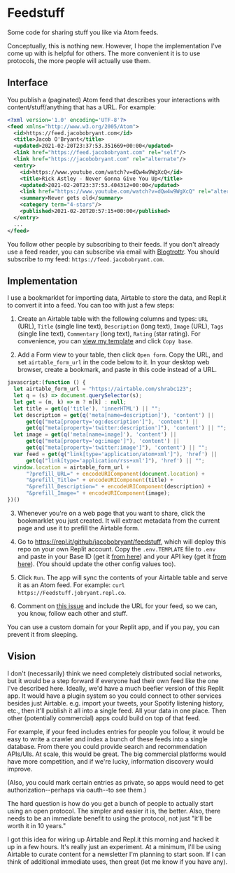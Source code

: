# Feedstuff

Some code for sharing stuff you like via Atom feeds.

Conceptually, this is nothing new. However, I hope the implementation I've come up with is helpful for others.
The more convenient it is to use protocols, the more people will actually use them.

## Interface

You publish a (paginated) Atom feed that describes your interactions with content/stuff/anything that has a URL. For example:
```xml
<?xml version='1.0' encoding='UTF-8'?>
<feed xmlns="http://www.w3.org/2005/Atom">
  <id>https://feed.jacobobryant.com</id>
  <title>Jacob O'Bryant</title>
  <updated>2021-02-20T23:37:53.351669+00:00</updated>
  <link href="https://feed.jacobobryant.com" rel="self"/>
  <link href="https://jacobobryant.com" rel="alternate"/>
  <entry>
    <id>https://www.youtube.com/watch?v=dQw4w9WgXcQ</id>
    <title>Rick Astley - Never Gonna Give You Up</title>
    <updated>2021-02-20T23:37:53.404312+00:00</updated>
    <link href="https://www.youtube.com/watch?v=dQw4w9WgXcQ" rel="alternate"/>
    <summary>Never gets old</summary>
    <category term="4-stars"/>
    <published>2021-02-20T20:57:15+00:00</published>
  </entry>
  ...
</feed>
```

You follow other people by subscribing to their feeds. If you don't already use a feed reader, you can subscribe via email with [Blogtrottr](https://blogtrottr.com/).
You should subscribe to my feed: `https://feed.jacobobryant.com`.

## Implementation

I use a bookmarklet for importing data, Airtable to store the data, and Repl.it to convert it into a feed. You can too with just a few steps:

1. Create an Airtable table with the following columns and types: `URL` (URL), `Title` (single line text),
   `Description` (long text), `Image` (URL), `Tags` (single line text), `Commentary` (long text), `Rating` (star rating).
   For convenience, you can [view my template](https://airtable.com/universe/expgM3ccityFHnIQZ/feedstuff-template) and click `Copy base`.
   
2. Add a Form view to your table, then click `Open form`. Copy the URL, and set `airtable_form_url` in the code below to it.
In your desktop web browser, create a bookmark, and paste in this code instead of a URL.

```javascript
javascript:(function () {
  let airtable_form_url = "https://airtable.com/shrabc123";
  let q = (s) => document.querySelector(s);
  let get = (m, k) => m ? m[k] : null;
  let title = get(q('title'), 'innerHTML') || "";
  let description = get(q('meta[name=description]'), 'content') ||
      get(q("meta[property='og:description']"), 'content') ||
      get(q("meta[property='twitter:description']"), 'content') || "";
  let image = get(q('meta[name=image]'), 'content') ||
      get(q("meta[property='og:image']"), 'content') ||
      get(q("meta[property='twitter:image']"), 'content') || "";
  var feed = get(q("link[type='application/atom+xml']"), 'href') ||
      get(q("link[type='application/rss+xml']"), 'href') || "";
  window.location = airtable_form_url +
      "?prefill_URL=" + encodeURIComponent(document.location) +
      "&prefill_Title=" + encodeURIComponent(title) +
      "&prefill_Description=" + encodeURIComponent(description) +
      "&prefill_Image=" + encodeURIComponent(image);
})()
```

3. Whenever you're on a web page that you want to share, click the bookmarklet you just created. It will extract metadata from the current
    page and use it to prefill the Airtable form.
    
4. Go to https://repl.it/github/jacobobryant/feedstuff, which will deploy this repo on your own Replit account. Copy the `.env.TEMPLATE`
   file to `.env` and paste in your Base ID (get it [from here](https://airtable.com/api)) and your API key (get it [from here](https://airtable.com/account)).
   (You should update the other config values too).
   
5. Click `Run`. The app will sync the contents of your Airtable table and serve it as an Atom feed. For example: `curl https://Feedstuff.jobryant.repl.co`.

6. Comment on [this issue](https://github.com/jacobobryant/Feedstuff/issues/1) and include the URL for your feed, so we can, you know, follow each other and stuff.

You can use a custom domain for your Replit app, and if you pay, you can prevent it from sleeping.

## Vision

I don't (necessarily) think we need completely distributed social networks, but it would be a step forward if everyone had
their own feed like the one I've described here. Ideally, we'd have a much beefier version of this Replit app. It would
have a plugin system so you could connect to other services besides just Airtable. e.g. import your tweets, your Spotify listening history, etc., then
it'll publish it all into a single feed. All your data in one place. Then other (potentially commercial) apps could build on top of that feed.

For example, if your feed includes entries for people you follow, it would be easy to write a crawler and index a bunch of these feeds
into a single database. From there you could provide search and recommendation APIs/UIs. At scale, this would be great.
The big commercial platforms would have more competition, and if we're lucky, information discovery would improve.

(Also, you could mark certain entries as private, so apps would need to get authorization--perhaps via oauth--to see them.)

The hard question is how do you get a bunch of people to actually start using an open protocol. The simpler
and easier it is, the better. Also, there needs to be an immediate benefit to using the protocol, not just "it'll be worth it in 10 years."

I got this idea for wiring up Airtable and Repl.it this morning and hacked it up in a few hours. It's really just an experiment. At a minimum,
I'll be using Airtable to curate content for a newsletter I'm planning to start soon. If I can think of additional immediate uses, then great (let
me know if you have any).
   
